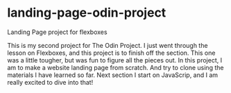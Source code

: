 # landing-page-odin-project
Landing Page project for flexboxes

This is my second project for The Odin Project. I just went through the
lesson on Flexboxes, and this project is to finish off the section. This
one was a little tougher, but was fun to figure all the pieces out. In
this project, I am to make a website landing page from scratch. And try to
clone using the materials I have learned so far. Next section I start on
JavaScrip, and I am really excited to dive into that!